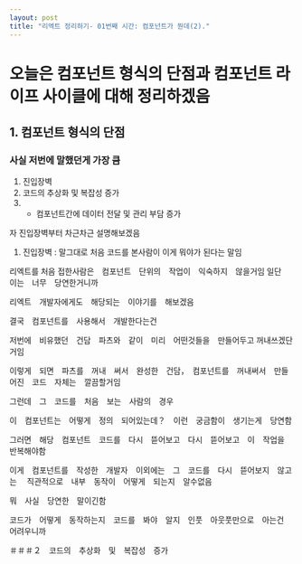 ```yaml
---
layout: post
title: "리엑트 정리하기- 01번째 시간: 컴포넌트가 뭔데(2)."
---
```


  
# 오늘은 컴포넌트 형식의 단점과 컴포넌트 라이프 사이클에 대해 정리하겠음

## 1. 컴포넌트 형식의 단점


### 사실 저번에 말했던게 가장 큼

 1. 진입장벽
 2. 코드의 추상화 및 복잡성 증가
 3. + 컴포넌트간에 데이터 전달 및 관리 부담 증가 

자 진입장벽부터 차근차근 설명해보겠음

1. 진입장벽 : 말그대로 처음 코드를 본사람이 이게 뭐야가 된다는 말임

리엑트를 처음 접한사람은　컴포넌트　단위의　작업이　익숙하지　않을거임
일단　이는　너무　당연한거니까　

리엑트　개발자에게도　해당되는　이야기를　해보겠음

결국　컴포넌트를　사용해서　개발한다는건　

저번에　비유했던　건담　파츠와　같이　미리　어떤것들을　만들어두고
꺼내쓰겠단거임

이렇게　되면　파츠를　꺼내　써서　완성한　건담，　컴포넌트를　꺼내써서　만들어진　코드　자체는　깔끔할거임

그런데　그　코드를　처음　보는　사람의　경우

이　컴포넌트는　어떻게　정의　되어있는데？　이런　궁금함이　생기는게　당연함

그러면　해당　컴포넌트　코드를　다시　뜯어보고　다시　뜯어보고　이　작업을　반복해야함

이게　컴포넌트를　작성한　개발자　이외에는　그　코드를　다시　뜯어보지　않고는　
직관적으로　내부　동작이　어떻게　되는지　알수없음　

뭐　사실　당연한　말이긴함

코드가　어떻게　동작하는지　코드를　봐야　알지　인풋　아웃풋만으로　아는건　어려우니까

＃＃＃２　코드의　추상화　및　복잡성　증가

